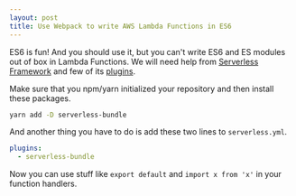```yaml
---
layout: post
title: Use Webpack to write AWS Lambda Functions in ES6
---
```


ES6 is fun! And you should use it, but you can't write ES6 and ES modules out of box in Lambda Functions. We will need help from [Serverless Framework](https://serverless.com/) and few of its [plugins](https://serverless.com/plugins/).

Make sure that you npm/yarn initialized your repository and then install these packages.

```bash
yarn add -D serverless-bundle
```

And another thing you have to do is add these two lines to `serverless.yml`.

```yaml
plugins:
  - serverless-bundle
```

Now you can use stuff like `export default` and `import x from 'x'` in your function handlers.
